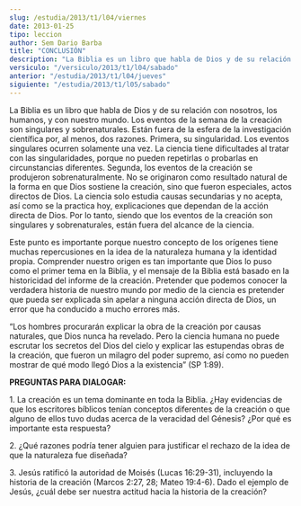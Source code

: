 ```yaml
---
slug: /estudia/2013/t1/l04/viernes
date: 2013-01-25
tipo: leccion
author: Sem Dario Barba
title: "CONCLUSIÓN"
description: "La Biblia es un libro que habla de Dios y de su relación con nosotros, los  humanos, y con nuestro mundo. Los eventos de la semana de la creación son  singulares y sobrenaturales. Están fuera de la esfera de la investigación  científica por, al menos, dos razones."
versiculo: "/versiculo/2013/t1/l04/sabado"
anterior: "/estudia/2013/t1/l04/jueves"
siguiente: "/estudia/2013/t1/l05/sabado"
---
```


La Biblia es un libro que habla de Dios y de su relación con nosotros, los humanos, y con nuestro mundo. Los eventos de la semana de la creación son singulares y sobrenaturales. Están fuera de la esfera de la investigación científica por, al menos, dos razones. Primera, su singularidad. Los eventos singulares ocurren solamente una vez. La ciencia tiene dificultades al tratar con las singularidades, porque no pueden repetirlas o probarlas en circunstancias diferentes. Segunda, los eventos de la creación se produjeron sobrenaturalmente. No se originaron como resultado natural de la forma en que Dios sostiene la creación, sino que fueron especiales, actos directos de Dios. La ciencia solo estudia causas secundarias y no acepta, así como se la practica hoy, explicaciones que dependan de la acción directa de Dios. Por lo tanto, siendo que los eventos de la creación son singulares y sobrenaturales, están fuera del alcance de la ciencia.

Este punto es importante porque nuestro concepto de los orígenes tiene muchas repercusiones en la idea de la naturaleza humana y la identidad propia. Comprender nuestro origen es tan importante que Dios lo puso como el primer tema en la Biblia, y el mensaje de la Biblia está basado en la historicidad del informe de la creación. Pretender que podemos conocer la verdadera historia de nuestro mundo por medio de la ciencia es pretender que pueda ser explicada sin apelar a ninguna acción directa de Dios, un error que ha conducido a mucho errores más.

“Los hombres procurarán explicar la obra de la creación por causas naturales, que Dios nunca ha revelado. Pero la ciencia humana no puede escrutar los secretos del Dios del cielo y explicar las estupendas obras de la creación, que fueron un milagro del poder supremo, así como no pueden mostrar de qué modo llegó Dios a la existencia” (SP 1:89).

**PREGUNTAS PARA DIALOGAR:**

1\. La creación es un tema dominante en toda la Biblia. ¿Hay evidencias de que los escritores bíblicos tenían conceptos diferentes de la creación o que alguno de ellos tuvo dudas acerca de la veracidad del Génesis? ¿Por qué es importante esta respuesta?

2\. ¿Qué razones podría tener alguien para justificar el rechazo de la idea de que la naturaleza fue diseñada?

3\. Jesús ratificó la autoridad de Moisés (Lucas 16:29-31), incluyendo la historia de la creación (Marcos 2:27, 28; Mateo 19:4-6). Dado el ejemplo de Jesús, ¿cuál debe ser nuestra actitud hacia la historia de la creación?
